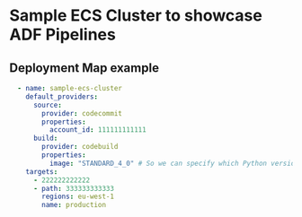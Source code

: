 # Sample ECS Cluster to showcase ADF Pipelines

## Deployment Map example

```yaml
  - name: sample-ecs-cluster
    default_providers:
      source:
        provider: codecommit
        properties:
          account_id: 111111111111
      build:
        provider: codebuild
        properties:
          image: "STANDARD_4_0" # So we can specify which Python version we need
    targets:
      - 222222222222
      - path: 333333333333
        regions: eu-west-1
        name: production
```
